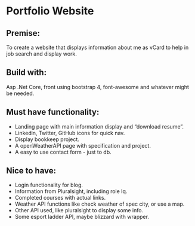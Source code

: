 # Portfolio Website

## Premise: 
To create a website that displays information about me as vCard to help in job search and display work.

## Build with: 

Asp .Net Core, front using bootstrap 4, font-awesome and whatever might be needed.

## Must have functionality:

* Landing page with main information display and “download resume”.
* Linkedin, Twitter, GitHub icons for quick nav.
* Display bookkeep project.
* A openWeatherAPI page with specification and project.
* A easy to use contact form - just to db.

## Nice to have:

* Login functionality for blog.
* Information from Pluralsight, including role Iq.
* Completed courses with actual links.
* Weather API functions like check weather of spec city, or use a map.
* Other API used, like pluralsight to display some info.
* Some esport ladder API, maybe blizzard with wrapper.
